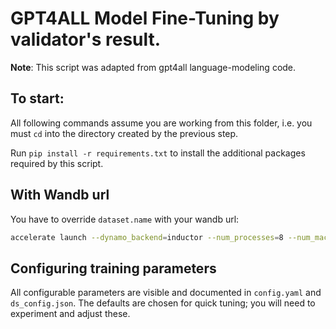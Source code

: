 # GPT4ALL Model Fine-Tuning by validator's result.


**Note**: This script was adapted from gpt4all language-modeling code.

## To start:

All following commands assume you are working from this folder, i.e. you must `cd` into the directory
created by the previous step.

Run ```pip install -r requirements.txt``` to install the additional packages required by this script.

## With Wandb url

You have to override `dataset.name` with your wandb url:

```bash
accelerate launch --dynamo_backend=inductor --num_processes=8 --num_machines=1 --machine_rank=0 --deepspeed_multinode_launcher standard --mixed_precision=bf16  --use_deepspeed --deepspeed_config_file=ds_config.json train.py --config config.yaml --datapath /opentensor/opentensor-validator/runs/kltiefxf
```

## Configuring training parameters

All configurable parameters are visible and documented in `config.yaml` and `ds_config.json`. 
The defaults are chosen for quick tuning; you will need to experiment and adjust 
these.

